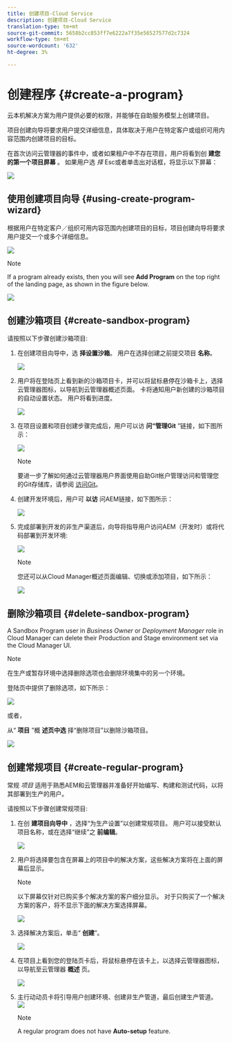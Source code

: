 ```yaml
---
title: 创建项目-Cloud Service
description: 创建项目-Cloud Service
translation-type: tm+mt
source-git-commit: 5658b2cc853ff7e6222a7f35e56527577d2c7324
workflow-type: tm+mt
source-wordcount: '632'
ht-degree: 3%

---
```



# 创建程序 {#create-a-program}

云本机解决方案为用户提供必要的权限，并能够在自助服务模型上创建项目。

项目创建向导将要求用户提交详细信息，具体取决于用户在特定客户或组织可用内容范围内创建项目的目标。

在首次访问云管理器的事件中，或者如果租户中不存在项目，用户将看到创 **建您的第一个项目屏幕** 。 如果用户选 *择* Esc或者单击出对话框，将显示以下屏幕：

![](assets/create-program1.png)


## 使用创建项目向导 {#using-create-program-wizard}

根据用户在特定客户／组织可用内容范围内创建项目的目标，项目创建向导将要求用户提交一个或多个详细信息。

![](assets/create-sandbox.png)

>[!NOTE]
>If a program already exists, then you will see **Add Program** on the top right of the landing page, as shown in the figure below.

![](assets/create-program-add.png)

## 创建沙箱项目 {#create-sandbox-program}

请按照以下步骤创建沙箱项目:

1. 在创建项目向导中，选 **择设置沙箱**。 用户在选择创建之前提交项目 **名称**。

   ![](assets/create-sandbox.png)

1. 用户将在登陆页上看到新的沙箱项目卡，并可以将鼠标悬停在沙箱卡上，选择云管理器图标，以导航到云管理器概述页面。 卡将通知用户新创建的沙箱项目的自动设置状态。 用户将看到进度。

   ![](assets/program-create-setupdemo2.png)

1. 在项目设置和项目创建步骤完成后，用户可以访 **问“管理Git** ”链接，如下图所示：

   ![](assets/create-program4.png)

   >[!NOTE]
   >
   >要进一步了解如何通过云管理器用户界面使用自助Git帐户管理访问和管理您的Git存储库，请参阅 [访问Git](/help/implementing/cloud-manager/accessing-git.md)。


1. 创建开发环境后，用户可 **以访** 问AEM链接，如下图所示：

   ![](assets/create-program-5.png)

1. 完成部署到开发的非生产渠道后，向导将指导用户访问AEM（开发时）或将代码部署到开发环境:

   ![](assets/create-program-setup-deploy.png)

   >[!NOTE]
   >您还可以从Cloud Manager概述页面编辑、切换或添加项目，如下所示：

   ![](assets/create-program-a1.png)

## 删除沙箱项目 {#delete-sandbox-program}

A Sandbox Program user in *Business Owner* or *Deployment Manager* role in Cloud Manager can delete their Production and Stage environment set via the Cloud Manager UI.

>[!NOTE]
>在生产或暂存环境中选择删除选项也会删除环境集中的另一个环境。

登陆页中提供了删除选项，如下所示：

![](assets/delete-sandbox1.png)

或者，

从“ **项目** ”概 **述页中选** 择“删除项目”以删除沙箱项目。

![](assets/delete-sandbox2.png)


## 创建常规项目 {#create-regular-program}

常规 *项目* 适用于熟悉AEM和云管理器并准备好开始编写、构建和测试代码，以将其部署到生产的用户。

请按照以下步骤创建常规项目:

1. 在创 **建项目向导中** ，选择“为生产设置”以创建常规项目。 用户可以接受默认项目名称，或在选择“继续”之 **前编辑**。

   ![](assets/create-prod1.png)

1. 用户将选择要包含在屏幕上的项目中的解决方案，这些解决方案将在上面的屏幕后显示。



   >[!NOTE]
   >
   >以下屏幕仅针对已购买多个解决方案的客户细分显示。 对于只购买了一个解决方案的客户，将不显示下面的解决方案选择屏幕。

   ![](assets/set-up-prod2.png)

1. 选择解决方案后，单击“ **创建**”。

   ![](assets/set-up-prod3.png)

1. 在项目上看到您的登陆页卡后，将鼠标悬停在该卡上，以选择云管理器图标，以导航至云管理器 **概述** 页。

   ![](assets/set-up-prod4.png)

1. 主行动动员卡将引导用户创建环境、创建非生产管道，最后创建生产管道。
   ![](assets/set-up-prod5.png)


   >[!NOTE]
   >
   >A regular program does not have **Auto-setup** feature.





